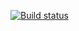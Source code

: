 [![Build status](https://travis-ci.org/USERNAME/travis-lab.svg?master)](https://travis-ci.org/USERNAME)
